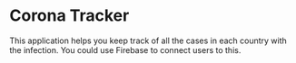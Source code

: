 # Corona Tracker

This application helps you keep track of all the cases in each country with the infection. You could use Firebase to connect users to this. 
